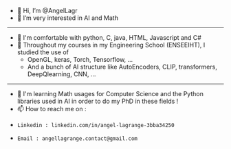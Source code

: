 - 👋 Hi, I’m @AngelLagr
- 👀 I’m very interested in AI and Math
***
- 🌱 I'm comfortable with python, C, java, HTML, Javascript and C#
- 📖 Throughout my courses in my Engineering School (ENSEEIHT), I studied the use of
  - OpenGL, keras, Torch, Tensorflow, ...
  - And a bunch of AI structure like AutoEncoders, CLIP, transformers, DeepQlearning, CNN, ...
---
- 🤖 I'm learning Math usages for Computer Science and the Python libraries used in AI in order to do my PhD in these fields !
- 📫 How to reach me on :
-     Linkedin : linkedin.com/in/angel-lagrange-3bba34250
-     Email : angellagrange.contact@gmail.com
